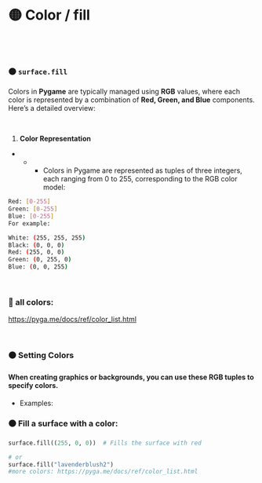 
# 🟡 Color / fill

<br>
<br>

### 🟠 `surface.fill`

Colors in **Pygame** are typically managed using **RGB** values, where each color is represented by a combination of **Red, Green, and Blue** components. Here’s a detailed overview:


<br>

1. **Color Representation**
- - - Colors in Pygame are represented as tuples of three integers, each ranging from 0 to 255, corresponding to the RGB color model:


```bash
Red: [0-255]
Green: [0-255]
Blue: [0-255]
For example:

White: (255, 255, 255)
Black: (0, 0, 0)
Red: (255, 0, 0)
Green: (0, 255, 0)
Blue: (0, 0, 255)
```
<br>

### 🌈 all colors:

https://pyga.me/docs/ref/color_list.html


<br>

### 🟤 Setting Colors

#### When creating graphics or backgrounds, you can use these RGB tuples to specify colors.

- Examples:

### 🟤 Fill a surface with a color:

```python
surface.fill((255, 0, 0))  # Fills the surface with red

# or
surface.fill("lavenderblush2")
#more colors: https://pyga.me/docs/ref/color_list.html
```
